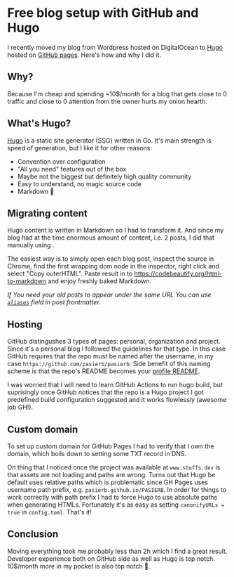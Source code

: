 # Free blog setup with GitHub and Hugo

I recently moved my blog from Wordpress hosted on DigitalOcean to [Hugo](https://gohugo.io/) hosted on [GitHub pages](https://pages.github.com/). Here's how and why I did it.

## Why?

Because I'm cheap and spending ~10$/month for a blog that gets close to 0 traffic and close to 0 attention from the owner hurts my onion hearth.

## What's Hugo?

[Hugo](https://gohugo.io/) is a static site generator (SSG) written in Go. It's main strength is speed of generation, but I like it for other reasons:

- Convention over configuration
- "All you need" features out of the box
- Maybe not the biggest but definitely high quality community
- Easy to understand, no magic source code
- Markdown 💖

## Migrating content

Hugo content is written in Markdown so I had to transform it. And since my blog had at the time enormous amount of content, i.e. 2 posts, I did that manually using .

The easiest way is to simply open each blog post, inspect the source in Chrome, find the first wrapping dom node in the inspector, right click and select "Copy outerHTML". Paste result in to https://codebeautify.org/html-to-markdown and enjoy freshly baked Markdown.

*If You need your old posts to appear under the same URL You can use [`aliases`](https://gohugo.io/content-management/front-matter/#predefined) field in post frontmatter.*

## Hosting

GitHub distingushes 3 types of pages: personal, organization and project. Since it's a personal blog I followed the guidelines for that type. In this case GitHub requires that the repo must be named after the username, in my case `https://github.com/pasierb/pasierb`.
Side benefit of this naming scheme is that the repo's README becomes your [profile README](https://docs.github.com/en/account-and-profile/setting-up-and-managing-your-github-profile/customizing-your-profile/managing-your-profile-readme).

I was worried that I will need to learn GitHub Actions to run hugo build, but suprisingly once GitHub notices that the repo is a Hugo project I got predefined build configuration suggested and it works flowlessly (awesome job GH!).

## Custom domain

To set up custom domain for GitHub Pages I had to verify that I own the domain, which boils down to setting some TXT record in DNS.

On thing that I noticed once the project was available at `www.stuffs.dev` is that assets are not loading and paths are wrong. Turns out that Hugo be default uses relative paths which is problematic since GH Pages uses username path prefix, e.g. `pasierb.github.io/PASIERB`.
In order for things to work correctly with path prefix I had to force Hugo to use absolute paths when generating HTMLs. Fortunately it's as easy as setting `canonifyURLs = true` in `config.toml`. That's it!

## Conclusion

Moving everything took me probably less than 2h which I find a great result. Developer experience both on GitHub side as well as Hugo is top notch. 
10$/month more in my pocket is also top notch 🤑.
